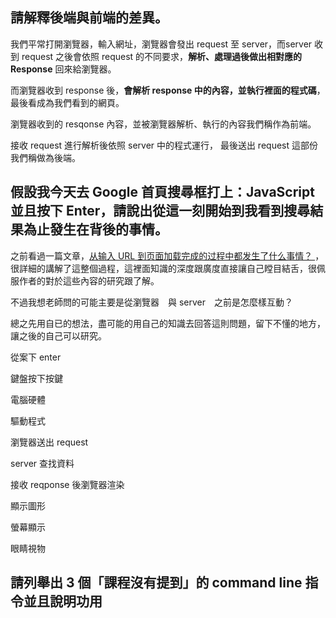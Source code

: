 ## 請解釋後端與前端的差異。

我們平常打開瀏覽器，輸入網址，瀏覽器會發出 request 至 server，而server 收到 request 之後會依照 request 的不同要求，**解析、處理過後做出相對應的 Response** 回來給瀏覽器。

而瀏覽器收到 response 後，**會解析 response 中的內容，並執行裡面的程式碼**，最後看成為我們看到的網頁。

瀏覽器收到的 resqonse 內容，並被瀏覽器解析、執行的內容我們稱作為前端。

接收 request 進行解析後依照 server 中的程式運行， 最後送出 request 這部份我們稱做為後端。


## 假設我今天去 Google 首頁搜尋框打上：JavaScript 並且按下 Enter，請說出從這一刻開始到我看到搜尋結果為止發生在背後的事情。

之前看過一篇文章，[从输入 URL 到页面加载完成的过程中都发生了什么事情？
](http://fex.baidu.com/blog/2014/05/what-happen/)，很詳細的講解了這整個過程，這裡面知識的深度跟廣度直接讓自己瞠目結舌，很佩服作者的對於這些內容的研究跟了解。

不過我想老師問的可能主要是從瀏覽器　與 server　之前是怎麼樣互動？

總之先用自已的想法，盡可能的用自己的知識去回答這則問題，留下不懂的地方，讓之後的自己可以研究。

從案下 enter



鍵盤按下按鍵

電腦硬體

驅動程式

瀏覽器送出 request

server 查找資料

接收 reqponse 後瀏覽器渲染

顯示圖形

螢幕顯示

眼睛視物


## 請列舉出 3 個「課程沒有提到」的 command line 指令並且說明功用